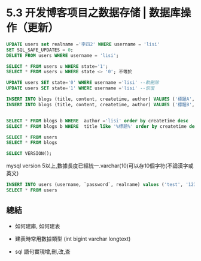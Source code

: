 # 5.3 开发博客项目之数据存储 | 数据库操作（更新）

``` sql 
UPDATE users set realname ='李四2' WHERE username = 'lisi'
SET SQL_SAFE_UPDATES = 0;
DELETE FROM users WHERE username = 'lisi';

SELECT * FROM users u WHERE state='1';
SELECT * FROM users u WHERE state <> '0'; 不等於

UPDATE users SET state='0' WHERE username ='lisi' --軟刪除
UPDATE users SET state='1' WHERE username ='lisi' --恢復

INSERT INTO blogs (title, content, createtime, author) VALUES ('標題A','內容A',1690078996207, 'zhangsan')
INSERT INTO blogs (title, content, createtime, author) VALUES ('標題B','內容B',1690079049848, 'lisi')


SELECT * FROM blogs b WHERE  author ='lisi' order by createtime desc
SELECT * FROM blogs b WHERE  title like '%標題%' order by createtime desc

SELECT * FROM users  
SELECT * FROM blogs 	

SELECT VERSION();
``` 

mysql version 5以上,數據長度已經統一.varchar(10)可以存10個字符(不論漢字或英文)

``` sql
INSERT INTO users (username, `password`, realname) values ('test', '123', '李四李四李四李四李四');	
SELECT * FROM users
```

## 總結

- 如何建庫, 如何建表

- 建表時常用數據類型 (int bigint varchar longtext)

- sql 語句實現增,刪,改,查